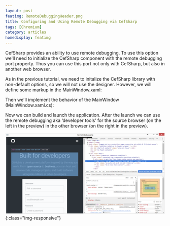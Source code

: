 ```yaml
---
layout: post
featimg: RemoteDebuggingHeader.png
title: Configuring and Using Remote Debugging via CefSharp
tags: [Chromium]
category: articles
homedisplay: featimg
---
```

CefSharp provides an ability to use remote debugging. To use this option we'll need to initialize the CefSharp component with the remote debugging port property.
Thus you can use this port not only with CefSharp, but also in another web browser.

As in the previous tutorial, we need to initalize the CefSharp library with non-default options, so we will not use the designer. However, we will define some markup in the MainWindow.xaml:

<script src="https://gist.github.com/cefsharptutorials/d7b86df5a8bc337046ac432f8a7639df.js"></script>

Then we'll implement the behavior of the MainWindow (MainWindow.xaml.cs):

<script src="https://gist.github.com/cefsharptutorials/2aa3566dd58220fb00ecce03bdebdbe6.js"></script>

Now we can build and launch the application. After the launch we can use the remote debugging aka ‘developer tools’ for the source browser (on the left in the preview) in the other browser (on the right in the preview).

![image-title-here](/img/RemoteDebuggingOutput.png){:class="img-responsive"}
